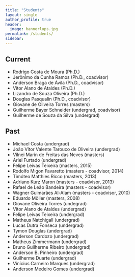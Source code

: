 ```yaml
---
title: "Students"
layout: single
author_profile: true
header:
  image: bannerlups.jpg
permalink: /students/
sidebar:
---
```

## Current

* Rodrigo Costa de Moura (Ph.D.)
* Jerônimo da Cunha Ramos (Ph.D., coadvisor)
* Anderson Braga de Ávila (Ph.D., coadvisor)
* Vítor Alano de Ataídes (Ph.D.)
* Lizandro de Souza Oliveira (Ph.D.)
* Douglas Pasqualin (Ph.D., coadvisor)
* Giovane de Oliveira Torres (masters)
* Guilherme Bayer Schneider (undergrad, coadvisor)
* Guilherme de Souza da Silva (undergrad)


## Past

* Michael Costa (undergrad)
* João Vítor Valente Tarouco de Oliveira (undergrad)
* Vilnei Marin de Freitas das Neves (masters)
* Ariel Furtado (undergrad)
* Felipe Leivas Teixeira (masters, 2015)
* Rodolfo Migon Favaretto (masters - coadvisor, 2014)
* Timóteo Matthies Ricco (masters, 2013)
* Adriano Kurz Maron (masters - coadvisor, 2013)
* Rafael de Leão Bandeira (masters - coadvisor)
* Wagner Guimarães Al-Alam (masters - coadvisor, 2010)
* Eduardo Möller (masters, 2008)
* Giovane Oliveira Torres (undegrad)
* Vítor Alano de Ataídes (undergrad)
* Felipe Leivas Teixeira (undergrad)
* Matheus Natchigall (undergrad)
* Lucas Dutra Fonseca (undergrad)
* Tymon Douglas (undergrad)
* Anderson Cardozo (undergrad)
* Matheus Zimmermann (undergrad)
* Bruno Guilherme Ribeiro (undergrad)
* Anderson B. Pinheiro (undergrad)
* Guilherme Duarte (undergrad)
* Vinícius Carneiro Marques (undergrad)
* Anderson Medeiro Gomes (undergrad)
